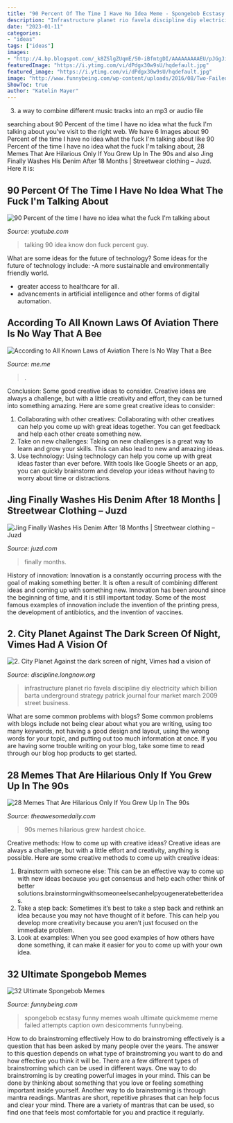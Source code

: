 ```yaml
---
title: "90 Percent Of The Time I Have No Idea Meme - Spongebob Ecstasy Funny Memes Woah Ultimate Quickmeme Meme Failed Attempts Caption Own Desicomments Funnybeing"
description: "Infrastructure planet rio favela discipline diy electricity which billion barta underground strategy patrick journal four market march 2009 street business"
date: "2023-01-11"
categories:
- "ideas"
tags: ["ideas"]
images:
- "http://4.bp.blogspot.com/_k8ZSlgZUqmE/S0-iBfmtgDI/AAAAAAAAAEU/pJGgJiASOgA/s400/3.JPG"
featuredImage: "https://i.ytimg.com/vi/dPdgx30w9sU/hqdefault.jpg"
featured_image: "https://i.ytimg.com/vi/dPdgx30w9sU/hqdefault.jpg"
image: "http://www.funnybeing.com/wp-content/uploads/2016/08/Two-Failed-Attempts.jpg"
ShowToc: true
author: "Katelin Mayer"
---
```



3. a way to combine different music tracks into an mp3 or audio file

	

		
searching about 90 Percent of the time I have no idea what the fuck I&#039;m talking about you've visit to the right web. We have 6 Images about 90 Percent of the time I have no idea what the fuck I&#039;m talking about like 90 Percent of the time I have no idea what the fuck I&#039;m talking about, 28 Memes That Are Hilarious Only If You Grew Up In The 90s and also Jing Finally Washes His Denim After 18 Months | Streetwear clothing – Juzd. Here it is:
		
    
## 90 Percent Of The Time I Have No Idea What The Fuck I&#039;m Talking About

<img loading=lazy src="https://i.ytimg.com/vi/dPdgx30w9sU/hqdefault.jpg" onerror="this.onerror=null;this.src='https://tse1.mm.bing.net/th?id=OIP.4DTRDEblDP6NJeLvFeDYnQHaFj&amp;pid=15.1';" alt="90 Percent of the time I have no idea what the fuck I&#039;m talking about">

_Source: youtube.com_

>talking 90 idea know don fuck percent guy. 

	

What are some ideas for the future of technology?
Some ideas for the future of technology include: 
-A more sustainable and environmentally friendly world. 
- greater access to healthcare for all. 
- advancements in artificial intelligence and other forms of digital automation.

    
## According To All Known Laws Of Aviation There Is No Way That A Bee

<img loading=lazy src="https://pics.me.me/according-to-all-known-laws-of-aviation-there-is-no-65586634.png" onerror="this.onerror=null;this.src='https://tse4.mm.bing.net/th?id=OIP.Zw_No1qk6m0nVWqsJnGcWQHaFH&amp;pid=15.1';" alt="According to All Known Laws of Aviation There Is No Way That a Bee">

_Source: me.me_

>. 

	

Conclusion: Some good creative ideas to consider.
Creative ideas are always a challenge, but with a little creativity and effort, they can be turned into something amazing. Here are some great creative ideas to consider: 
1. Collaborating with other creatives: Collaborating with other creatives can help you come up with great ideas together. You can get feedback and help each other create something new. 
2. Take on new challenges: Taking on new challenges is a great way to learn and grow your skills. This can also lead to new and amazing ideas. 
3. Use technology: Using technology can help you come up with great ideas faster than ever before. With tools like Google Sheets or an app, you can quickly brainstorm and develop your ideas without having to worry about time or distractions.

    
## Jing Finally Washes His Denim After 18 Months | Streetwear Clothing – Juzd

<img loading=lazy src="http://4.bp.blogspot.com/_k8ZSlgZUqmE/S0-iBfmtgDI/AAAAAAAAAEU/pJGgJiASOgA/s400/3.JPG" onerror="this.onerror=null;this.src='https://tse3.mm.bing.net/th?id=OIP.X-irEsXwSIFLEJd6LShKRwAAAA&amp;pid=15.1';" alt="Jing Finally Washes His Denim After 18 Months | Streetwear clothing – Juzd">

_Source: juzd.com_

>finally months. 

	

History of innovation:
Innovation is a constantly occurring process with the goal of making something better. It is often a result of combining different ideas and coming up with something new. Innovation has been around since the beginning of time, and it is still important today. Some of the most famous examples of innovation include the invention of the printing press, the development of antibiotics, and the invention of vaccines.

    
## 2. City Planet Against The Dark Screen Of Night, Vimes Had A Vision Of

<img loading=lazy src="http://discipline.longnow.org/DISCIPLINE_footnotes/2_-_City_Planet_files/rochinhaPower-filtered.jpg" onerror="this.onerror=null;this.src='https://tse4.mm.bing.net/th?id=OIP.e94usREcHqPerzC7Wi7eOAHaJ0&amp;pid=15.1';" alt="2. City Planet Against the dark screen of night, Vimes had a vision of">

_Source: discipline.longnow.org_

>infrastructure planet rio favela discipline diy electricity which billion barta underground strategy patrick journal four market march 2009 street business. 

	

What are some common problems with blogs?
Some common problems with blogs include not being clear about what you are writing, using too many keywords, not having a good design and layout, using the wrong words for your topic, and putting out too much information at once. If you are having some trouble writing on your blog, take some time to read through our blog hop products to get started.

    
## 28 Memes That Are Hilarious Only If You Grew Up In The 90s

<img loading=lazy src="https://theawesomedaily.com/wp-content/uploads/2018/06/90s-memes11.jpg" onerror="this.onerror=null;this.src='https://tse1.mm.bing.net/th?id=OIP.HioI72bDowQNXsFopX2ZugHaHD&amp;pid=15.1';" alt="28 Memes That Are Hilarious Only If You Grew Up In The 90s">

_Source: theawesomedaily.com_

>90s memes hilarious grew hardest choice. 

	

Creative methods: How to come up with creative ideas?
Creative ideas are always a challenge, but with a little effort and creativity, anything is possible. Here are some creative methods to come up with creative ideas:
1. Brainstorm with someone else: This can be an effective way to come up with new ideas because you get consensus and help each other think of better solutions.brainstormingwithsomeoneelsecanhelpyougeneratebetterideas.
2. Take a step back: Sometimes it’s best to take a step back and rethink an idea because you may not have thought of it before. This can help you develop more creativity because you aren’t just focused on the immediate problem.
3. Look at examples: When you see good examples of how others have done something, it can make it easier for you to come up with your own idea.

    
## 32 Ultimate Spongebob Memes

<img loading=lazy src="http://www.funnybeing.com/wp-content/uploads/2016/08/Two-Failed-Attempts.jpg" onerror="this.onerror=null;this.src='https://tse1.mm.bing.net/th?id=OIP.ZqmWSjI2MxYx0EbPFDOPIQHaMM&amp;pid=15.1';" alt="32 Ultimate Spongebob Memes">

_Source: funnybeing.com_

>spongebob ecstasy funny memes woah ultimate quickmeme meme failed attempts caption own desicomments funnybeing. 

	

How to do brainstroming effectively
How to do brainstroming effectively is a question that has been asked by many people over the years. The answer to this question depends on what type of brainstroming you want to do and how effective you think it will be. There are a few different types of brainstroming which can be used in different ways. 
One way to do brainstroming is by creating powerful images in your mind. This can be done by thinking about something that you love or feeling something important inside yourself. Another way to do brainstroming is through mantra readings. Mantras are short, repetitive phrases that can help focus and clear your mind. There are a variety of mantras that can be used, so find one that feels most comfortable for you and practice it regularly.

